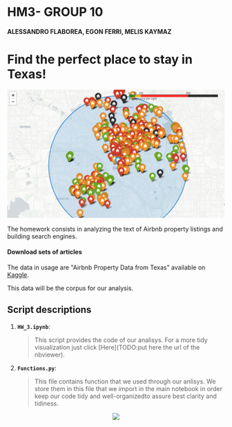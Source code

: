# HM3- GROUP 10
#### ALESSANDRO FLABOREA, EGON FERRI, MELIS KAYMAZ


# Find the perfect place to stay in Texas!
![](map.PNG?raw=true)


The homework consists in analyzing the text of Airbnb property listings and building  search engines.

#### Download sets of articles

The data in usage are "Airbnb Property Data from Texas" available on [Kaggle](https://www.kaggle.com/PromptCloudHQ/airbnb-property-data-from-texas).

This data will be the corpus for our analysis.
## Script descriptions

1. __`HW_3.ipynb`__: 
	> This script provides the code of our analisys. For a more tidy visualization just click [Here](TODO:put here the url of the nbviewer).
2. __`Functions.py`__: 
	> This file contains function that we used through our anlisys. We store them in this file that we import in the main notebook in order keep our code tidy and well-organizedto assure best clarity and tidiness.
   
<p align="center">
<img src="https://i.pinimg.com/originals/b2/1f/b2/b21fb2b3efd83692a42bff8e05db92f1.png">
</p>
